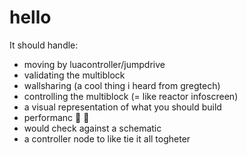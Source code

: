 # hello

It should handle:

- moving by luacontroller/jumpdrive
- validating the multiblock
- wallsharing (a cool thing i heard from gregtech)
- controlling the multiblock (= like reactor infoscreen)
- a visual representation of what you should build
- performanc 🚀 🚀
- would check against a schematic
- a controller node to like tie it all togheter


